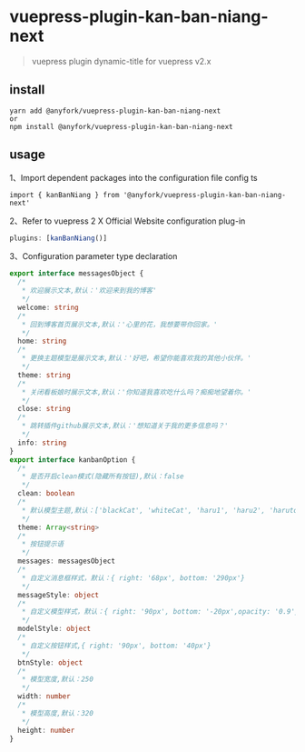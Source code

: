 # vuepress-plugin-kan-ban-niang-next

> vuepress plugin dynamic-title for vuepress v2.x

## install

```
yarn add @anyfork/vuepress-plugin-kan-ban-niang-next
or
npm install @anyfork/vuepress-plugin-kan-ban-niang-next
```

## usage

1、Import dependent packages into the configuration file config ts

```
import { kanBanNiang } from '@anyfork/vuepress-plugin-kan-ban-niang-next'
```

2、Refer to vuepress 2 X Official Website configuration plug-in

```ts
plugins: [kanBanNiang()]
```

3、Configuration parameter type declaration

```ts
export interface messagesObject {
  /*
   * 欢迎展示文本,默认：'欢迎来到我的博客'
   */
  welcome: string
  /*
   * 回到博客首页展示文本,默认：'心里的花，我想要带你回家。'
   */
  home: string
  /*
   * 更换主题模型是展示文本,默认：'好吧，希望你能喜欢我的其他小伙伴。'
   */
  theme: string
  /*
   * 关闭看板娘时展示文本,默认：'你知道我喜欢吃什么吗？痴痴地望着你。'
   */
  close: string
  /*
   * 跳转插件github展示文本,默认：'想知道关于我的更多信息吗？'
   */
  info: string
}
export interface kanbanOption {
  /*
   * 是否开启clean模式(隐藏所有按钮),默认：false
   */
  clean: boolean
  /*
   * 默认模型主题,默认：['blackCat', 'whiteCat', 'haru1', 'haru2', 'haruto', 'koharu', 'izumi', 'shizuku', 'wanko', 'miku', 'z16']
   */
  theme: Array<string>
  /*
   * 按钮提示语
   */
  messages: messagesObject
  /*
   * 自定义消息框样式，默认：{ right: '68px', bottom: '290px'}
   */
  messageStyle: object
  /*
   * 自定义模型样式，默认：{ right: '90px', bottom: '-20px',opacity: '0.9'}
   */
  modelStyle: object
  /*
   * 自定义按钮样式,{ right: '90px', bottom: '40px'}
   */
  btnStyle: object
  /*
   * 模型宽度,默认：250
   */
  width: number
  /*
   * 模型高度,默认：320
   */
  height: number
}
```
